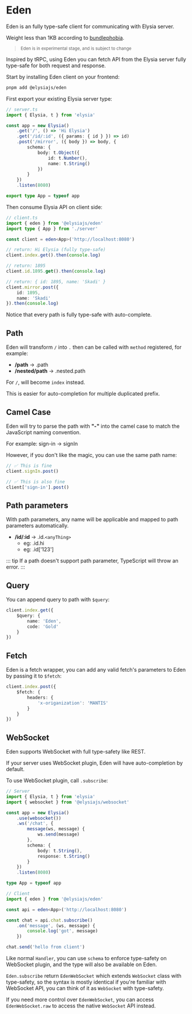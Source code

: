# Eden
Eden is an fully type-safe client for communicating with Elysia server.

Weight less than 1KB according to [bundlephobia](https://bundlephobia.com/package/@elysiajs/eden).

> <small>Eden is in experimental stage, and is subject to change</small>

Inspired by tRPC, using Eden you can fetch API from the Elysia server fully type-safe for both request and response.

Start by installing Eden client on your frontend:
```bash
pnpm add @elysiajs/eden
```

First export your existing Elysia server type:
```typescript
// server.ts
import { Elysia, t } from 'elysia'

const app = new Elysia()
    .get('/', () => 'Hi Elysia')
    .get('/id/:id', ({ params: { id } }) => id)
    .post('/mirror', ({ body }) => body, {
        schema: {
            body: t.Object({
                id: t.Number(),
                name: t.String()
            })
        }
    })
    .listen(8080)

export type App = typeof app
```

Then consume Elysia API on client side:
```typescript
// client.ts
import { eden } from '@elysiajs/eden'
import type { App } from './server'

const client = eden<App>('http://localhost:8080')

// return: Hi Elysia (fully type-safe)
client.index.get().then(console.log)

// return: 1895
client.id.1895.get().then(console.log)

// return: { id: 1895, name: 'Skadi' }
client.mirror.post({
    id: 1895,
    name: 'Skadi'
}).then(console.log)
```

Notice that every path is fully type-safe with auto-complete.

## Path
Eden will transform `/` into `.` then can be called with `method` registered, for example:
- **/path** -> .path
- **/nested/path** -> .nested.path

For `/`, will become `index` instead.

This is easier for auto-completion for multiple duplicated prefix.

## Camel Case
Eden will try to parse the path with **"-"** into the camel case to match the JavaScript naming convention.

For example: 
sign-in -> signIn

However, if you don't like the magic, you can use the same path name:
```typescript
// ✅ This is fine
client.signIn.post()

// ✅ This is also fine
client['sign-in'].post()
```

## Path parameters
With path parameters, any name will be applicable and mapped to path parameters automatically.

- **/id/:id** -> .id.`<anyThing>`
    - eg: .id.hi
    - eg: .id['123']

::: tip
If a path doesn't support path parameter, TypeScript will throw an error.
:::

## Query
You can append query to path with `$query`:
```typescript
client.index.get({
    $query: {
        name: 'Eden',
        code: 'Gold'
    }
})
```

## Fetch
Eden is a fetch wrapper, you can add any valid fetch's parameters to Eden by passing it to `$fetch`:
```typescript
client.index.post({
    $fetch: {
        headers: {
            'x-origanization': 'MANTIS'
        }
    }
})
```

## WebSocket
Eden supports WebSocket with full type-safety like REST.

If your server uses WebSocket plugin, Eden will have auto-completion by default.

To use WebSocket plugin, call `.subscribe`:
```typescript
// Server
import { Elysia, t } from 'elysia'
import { websocket } from '@elysiajs/websocket'

const app = new Elysia()
    .use(websocket())
    .ws('/chat', {
        message(ws, message) {
            ws.send(message)
        },
        schema: {
            body: t.String(),
            response: t.String()
        }
    })
    .listen(8080)

type App = typeof app

// Client
import { eden } from '@elysiajs/eden'

const api = eden<App>('http://localhost:8080')

const chat = api.chat.subscribe()
    .on('message', (ws, message) {
        console.log('got', message)
    })

chat.send('hello from client')
```

Like normal `Handler`, you can use `schema` to enforce type-safety on WebSocket plugin, and the type will also be available on Eden.

`Eden.subscribe` return `EdenWebSocket` which extends `WebSocket` class with type-safety, so the syntax is mostly identical if you're familiar with WebSocket API, you can think of it as `WebSocket` with type-safety.

If you need more control over `EdenWebSocket`, you can access `EdenWebSocket.raw` to access the native `WebSocket` API instead.
